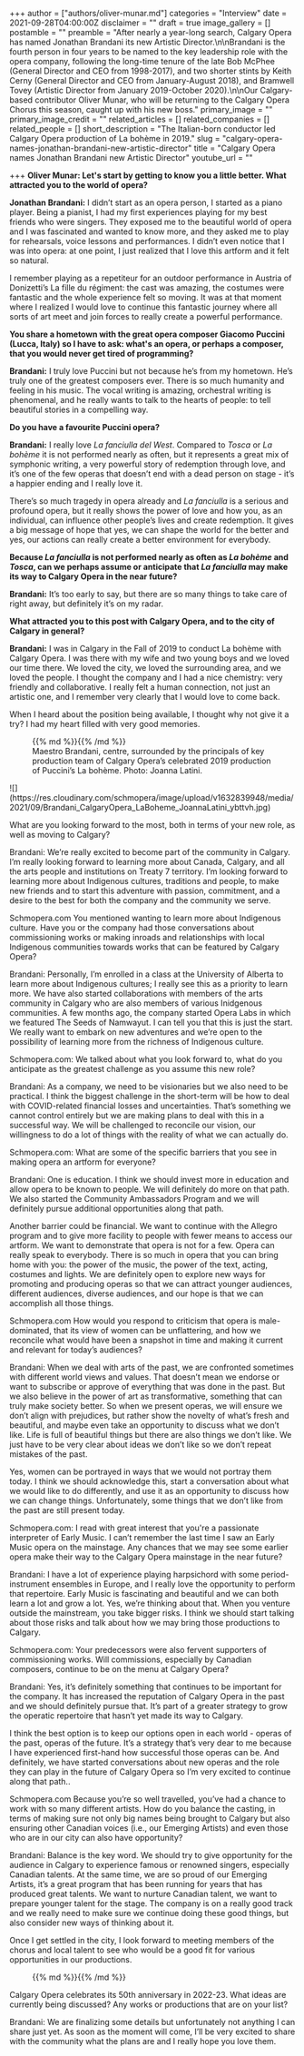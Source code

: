 +++
author = ["authors/oliver-munar.md"]
categories = "Interview"
date = 2021-09-28T04:00:00Z
disclaimer = ""
draft = true
image_gallery = []
postamble = ""
preamble = "After nearly a year-long search, Calgary Opera has named Jonathan Brandani its new Artistic Director.\n\nBrandani is the fourth person in four years to be named to the key leadership role with the opera company, following the long-time tenure of the late Bob McPhee (General Director and CEO from 1998-2017), and two shorter stints by Keith Cerny (General Director and CEO from January-August 2018), and Bramwell Tovey (Artistic Director from January 2019-October 2020).\n\nOur Calgary-based contributor Oliver Munar, who will be returning to the Calgary Opera Chorus this season, caught up with his new boss."
primary_image = ""
primary_image_credit = ""
related_articles = []
related_companies = []
related_people = []
short_description = "The Italian-born conductor led Calgary Opera production of La bohème in 2019."
slug = "calgary-opera-names-jonathan-brandani-new-artistic-director"
title = "Calgary Opera names Jonathan Brandani new Artistic Director"
youtube_url = ""

+++
**Oliver Munar: Let's start by getting to know you a little better. What attracted you to the world of opera?**

**Jonathan Brandani:** I didn’t start as an opera person, I started as a piano player. Being a pianist, I had my first experiences playing for my best friends who were singers. They exposed me to the beautiful world of opera and I was fascinated and wanted to know more, and they asked me to play for rehearsals, voice lessons and performances. I didn’t even notice that I was into opera: at one point, I just realized that I love this artform and it felt so natural.

I remember playing as a repetiteur for an outdoor performance in Austria of Donizetti’s La fille du régiment: the cast was amazing, the costumes were fantastic and the whole experience felt so moving. It was at that moment where I realized I would love to continue this fantastic journey where all sorts of art meet and join forces to really create a powerful performance.

**You share a hometown with the great opera composer Giacomo Puccini (Lucca, Italy) so I have to ask: what's an opera, or perhaps a composer, that you would never get tired of programming?**

**Brandani:** I truly love Puccini but not because he’s from my hometown. He’s truly one of the greatest composers ever. There is so much humanity and feeling in his music. The vocal writing is amazing, orchestral writing is phenomenal, and he really wants to talk to the hearts of people: to tell beautiful stories in a compelling way.

**Do you have a favourite Puccini opera?**

**Brandani:** I really love _La fanciulla del West_. Compared to _Tosca_ or _La bohème_ it is not performed nearly as often, but it represents a great mix of symphonic writing, a very powerful story of redemption through love, and it’s one of the few operas that doesn’t end with a dead person on stage - it’s a happier ending and I really love it.

There’s so much tragedy in opera already and _La fanciulla_ is a serious and profound opera, but it really shows the power of love and how you, as an individual, can influence other people’s lives and create redemption. It gives a big message of hope that yes, we can shape the world for the better and yes, our actions can really create a better environment for everybody.

**Because _La fanciulla_ is not performed nearly as often as _La bohème_ and _Tosca_, can we perhaps assume or anticipate that _La fanciulla_ may make its way to Calgary Opera in the near future?**

**Brandani:** It’s too early to say, but there are so many things to take care of right away, but definitely it’s on my radar.

**What attracted you to this post with Calgary Opera, and to the city of Calgary in general?**

**Brandani:** I was in Calgary in the Fall of 2019 to conduct La bohème with Calgary Opera. I was there with my wife and two young boys and we loved our time there. We loved the city, we loved the surrounding area, and we loved the people. I thought the company and I had a nice chemistry: very friendly and collaborative. I really felt a human connection, not just an artistic one, and I remember very clearly that I would love to come back.

When I heard about the position being available, I thought why not give it a try? I had my heart filled with very good memories.

<figure data-type="image">{{% md %}}{{% /md %}}

<figcaption>Maestro Brandani, centre, surrounded by the principals of key production team of Calgary Opera’s celebrated 2019 production of Puccini’s La bohème. Photo: Joanna Latini.</figcaption>

</figure>![](https://res.cloudinary.com/schmopera/image/upload/v1632839948/media/2021/09/Brandani_CalgaryOpera_LaBoheme_JoannaLatini_ybttvh.jpg)

What are you looking forward to the most, both in terms of your new role, as well as moving to Calgary?

Brandani: We’re really excited to become part of the community in Calgary. I’m really looking forward to learning more about Canada, Calgary, and all the arts people and institutions on Treaty 7 territory. I’m looking forward to learning more about Indigenous cultures, traditions and people, to make new friends and to start this adventure with passion, commitment, and a desire to the best for both the company and the community we serve.

Schmopera.com You mentioned wanting to learn more about Indigenous culture. Have you or the company had those conversations about commissioning works or making inroads and relationships with local Indigenous communities towards works that can be featured by Calgary Opera?

Brandani: Personally, I’m enrolled in a class at the University of Alberta to learn more about Indigenous cultures; I really see this as a priority to learn more. We have also started collaborations with members of the arts community in Calgary who are also members of various Inidgenous communities. A few months ago, the company started Opera Labs in which we featured The Seeds of Namwayut. I can tell you that this is just the start. We really want to embark on new adventures and we’re open to the possibility of learning more from the richness of Indigenous culture. 

Schmopera.com: We talked about what you look forward to, what do you anticipate as the greatest challenge as you assume this new role?

Brandani: As a company, we need to be visionaries but we also need to be practical. I think the biggest challenge in the short-term will be how to deal with COVID-related financial losses and uncertainties. That’s something we cannot control entirely but we are making plans to deal with this in a successful way. We will be challenged to reconcile our vision, our willingness to do a lot of things with the reality of what we can actually do.

Schmopera.com: What are some of the specific barriers that you see in making opera an artform for everyone? 

Brandani: One is education. I think we should invest more in education and allow opera to be known to people. We will definitely do more on that path. We also started the Community Ambassadors Program and we will definitely pursue additional opportunities along that path.

Another barrier could be financial. We want to continue with the Allegro program and to give more facility to people with fewer means to access our artform. We want to demonstrate that opera is not for a few. Opera can really speak to everybody. There is so much in opera that you can bring home with you: the power of the music, the power of the text, acting, costumes and lights. We are definitely open to explore new ways for promoting and producing operas so that we can attract younger audiences, different audiences, diverse audiences, and our hope is that we can accomplish all those things.

Schmopera.com How would you respond to criticism that opera is male-dominated, that its view of women can be unflattering, and how we reconcile what would have been a snapshot in time and making it current and relevant for today’s audiences?

Brandani: When we deal with arts of the past, we are confronted sometimes with different world views and values. That doesn’t mean we endorse or want to subscribe or approve of everything that was done in the past. But we also believe in the power of art as transformative, something that can truly make society better. So when we present operas, we will ensure we don’t align with prejudices, but rather show the novelty of what’s fresh and beautiful, and maybe even take an opportunity to discuss what we don’t like. Life is full of beautiful things but there are also things we don’t like. We just have to be very clear about ideas we don’t like so we don’t repeat mistakes of the past.

Yes, women can be portrayed in ways that we would not portray them today. I think we should acknowledge this, start a conversation about what we would like to do differently, and use it as an opportunity to discuss how we can change things. Unfortunately, some things that we don’t like from the past are still present today.

Schmopera.com: I read with great interest that you're a passionate interpreter of Early Music. I can’t remember the last time I saw an Early Music opera on the mainstage. Any chances that we may see some earlier opera make their way to the Calgary Opera mainstage in the near future?

Brandani: I have a lot of experience playing harpsichord with some period-instrument ensembles in Europe, and I really love the opportunity to perform that repertoire. Early Music is fascinating and beautiful and we can both learn a lot and grow a lot. Yes, we’re thinking about that. When you venture outside the mainstream, you take bigger risks. I think we should start talking about those risks and talk about how we may bring those productions to Calgary.

Schmopera.com: Your predecessors were also fervent supporters of commissioning works. Will commissions, especially by Canadian composers, continue to be on the menu at Calgary Opera?

Brandani: Yes, it’s definitely something that continues to be important for the company. It has increased the reputation of Calgary Opera in the past and we should definitely pursue that. It’s part of a greater strategy to grow the operatic repertoire that hasn’t yet made its way to Calgary.

I think the best option is to keep our options open in each world - operas of the past, operas of the future. It’s a strategy that’s very dear to me because I have experienced first-hand how successful those operas can be. And definitely, we have started conversations about new operas and the role they can play in the future of Calgary Opera so I’m very excited to continue along that path..

Schmopera.com Because you’re so well travelled, you’ve had a chance to work with so many different artists. How do you balance the casting, in terms of making sure not only big names being brought to Calgary but also ensuring other Canadian voices (i.e., our Emerging Artists) and even those who are in our city can also have opportunity?

Brandani: Balance is the key word. We should try to give opportunity for the audience in Calgary to experience famous or renowned singers, especially Canadian talents. At the same time, we are so proud of our Emerging Artists, it’s a great program that has been running for years that has produced great talents. We want to nurture Canadian talent, we want to prepare younger talent for the stage. The company is on a really good track and we really need to make sure we continue doing these good things, but also consider new ways of thinking about it. 

Once I get settled in the city, I look forward to meeting members of the chorus and local talent to see who would be a good fit for various opportunities in our productions.

<figure data-type="image">{{% md %}}{{% /md %}}

<figcaption></figcaption>

</figure>

Calgary Opera celebrates its 50th anniversary in 2022-23. What ideas are currently being discussed? Any works or productions that are on your list?

Brandani: We are finalizing some details but unfortunately not anything I can share just yet. As soon as the moment will come, I’ll be very excited to share with the community what the plans are and I really hope you love them.